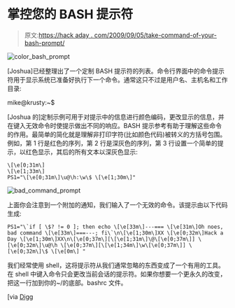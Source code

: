 # 掌控您的 BASH 提示符

> 原文:[https://hack aday . com/2009/09/05/take-command-of-your-bash-prompt/](https://hackaday.com/2009/09/05/take-command-of-your-bash-prompt/)

![color_bash_prompt](../Images/d1eb1fdad8dd014e60731c74712e3e54.png "color_bash_prompt")

[Joshua]已经整理出了一个定制 BASH 提示符的列表。命令行界面中的命令提示符用于显示系统已准备好执行下一个命令。通常这只不过是用户名、主机名和工作目录:

mike@krusty:~$

[Joshua 的]定制示例可用于对提示中的信息进行颜色编码，更改显示的信息，并在键入无效命令时使提示做出不同的响应。BASH 提示参考有助于理解这些命令的作用。最简单的简化就是理解非打印字符(比如颜色代码)被转义的方括号包围。例如，第 1 行是红色的序列，第 2 行是深灰色的序列，第 3 行设置一个简单的提示，以红色显示，其后的所有文本以深灰色显示:

```
\[\e[0;31m\]
\[\e[1;33m\]
PS1="\[\e[0;31m\]\u@\h:\w\$ \[\e[1;30m\]"
```

![bad_command_prompt](../Images/15a59705bfb0a5dd0e9a93c428313748.png "bad_command_prompt")

上面你会注意到一个附加的通知，我们输入了一个无效的命令。该提示由以下代码生成:

```
PS1="\`if [ \$? != 0 ]; then echo \[\e[33m\]---=== \[\e[31m\]Oh noes, bad command \[\e[33m\]===---; fi\`\n\[\e[1;30m\]XX \[\e[0;32m\]Hack a Day \[\e[1;30m\]XX\n\[\e[0;37m\][\[\e[1;31m\]\@\[\e[0;37m\]] \[\e[0;32m\]\u@\h \[\e[0;37m\][\[\e[1;34m\]\w\[\e[0;37m\]] \[\e[0;32m\]\$ \[\e[0m\] "
```

我们经常使用 shell，这将提示符从我们通常忽略的东西变成了一个有用的工具。在 shell 中键入命令只会更改当前会话的提示符。如果你想要一个更永久的改变，把这一行加到你的~/的底部。bashrc 文件。

[via [Digg](http://digg.com/linux_unix/8_Useful_and_Interesting_Bash_Prompts_u2013_Make_Tech_Easie)